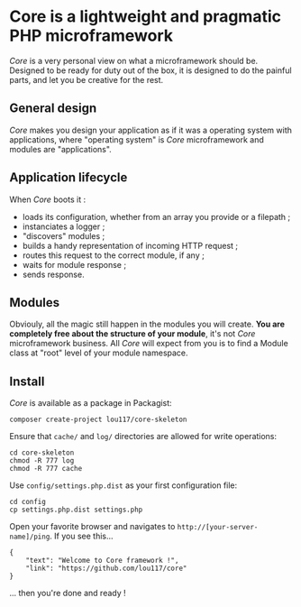 # Core is a lightweight and pragmatic PHP microframework
*Core* is a very personal view on what a microframework should be. Designed to be ready for duty out of the box, it is
designed to do the painful parts, and let you be creative for the rest.

## General design
*Core* makes you design your application as if it was a operating system with applications, where "operating system" is 
*Core* microframework and modules are "applications".

## Application lifecycle
When *Core* boots it :
- loads its configuration, whether from an array you provide or a filepath ;
- instanciates a logger ;
- "discovers" modules ;
- builds a handy representation of incoming HTTP request ;
- routes this request to the correct module, if any ;
- waits for module response ;
- sends response.

## Modules
Obviouly, all the magic still happen in the modules you will create. **You are completely free about the structure of 
your module**, it's not *Core* microframework business. All *Core* will expect from you is to find a Module class at 
"root" level of your module namespace.

## Install
*Core* is available as a package in Packagist: 
```
composer create-project lou117/core-skeleton
```
Ensure that `cache/` and `log/` directories are allowed for write operations:
```
cd core-skeleton
chmod -R 777 log
chmod -R 777 cache
```
Use `config/settings.php.dist` as your first configuration file:
```
cd config
cp settings.php.dist settings.php
```
Open your favorite browser and navigates to `http://[your-server-name]/ping`. If you see this...
```
{
    "text": "Welcome to Core framework !",
    "link": "https://github.com/lou117/core"
}
```
... then you're done and ready !
